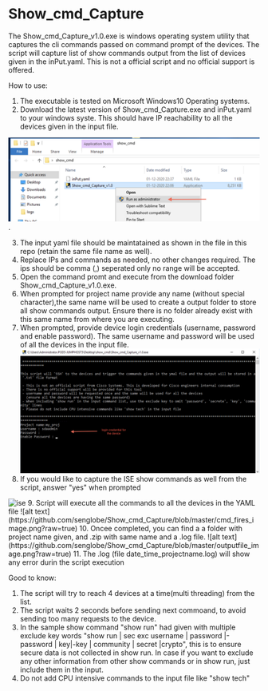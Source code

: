 # Show_cmd_Capture
 
The Show_cmd_Capture_v1.0.exe is windows operating system utility that captures the cli commands passed on command prompt of the devices. The script will capture list of show commands output from the list of devices given in the inPut.yaml. This is not a official script and no official support is offered.

How to use:
1. The executable is tested on Microsoft Windows10 Operating systems.
2. Download the latest version of Show_cmd_Capture.exe and inPut.yaml to your windows syste. This should have IP reachability to all the devices given in the input file.  

![alt text](https://github.com/senglobe/Show_cmd_Capture/blob/master/exec_yaml_file-image.png?raw=true). 

3. The input yaml file should be maintatained as shown in the file in this repo (retain the same file name as well).
4. Replace IPs and commands as needed, no other changes required. The ips should be comma (,) seperated only no range will be accepted.
5. Open the command promt and execute from the download folder Show_cmd_Capture_v1.0.exe.
6. When prompted for project name provide any name (without special character),the same name will be used to create a output folder to store all show commands output. Ensure there is no folder already exist with this same name from where you are executing.
7. When prompted, provide device login credentials (username, password and enable password). The same username and password will be used of all the devices in the input file.
![alt text](https://github.com/senglobe/Show_cmd_Capture/blob/master/device_cred_image.png?raw=true)
8. If you would like to capture the ISE show commands as well from the script, answer "yes" when prompted
<img width="640" alt="ise" src="https://user-images.githubusercontent.com/8314629/112278307-affe3900-8ca8-11eb-9e17-1af947084c42.PNG">
9. Script will execute all the commands to all the devices in the YAML file
![alt text](https://github.com/senglobe/Show_cmd_Capture/blob/master/cmd_fires_image.png?raw=true)
10. Oncee completed, you can find a a folder with  project name given, and .zip with same name and a .log file.
![alt text](https://github.com/senglobe/Show_cmd_Capture/blob/master/outputfile_image.png?raw=true)
11. The .log (file date_time_projectname.log) will show any error durin the script execution



Good to know:
1. The script will try to reach 4 devices at a time(multi threading) from the list.
2. The script waits 2 seconds before sending next commoand, to avoid sending too many requests to the device.
3. In the sample show command "show run" had given with multiple exclude key words "show run | sec exc username | password |-password | key|-key | community | secret |crypto", this is to ensure secure data is not collected in show run. In case if you want to exclude any other information from other show commands or in show run, just include them in the input.
4. Do not add CPU intensive commands to the input file like "show tech"
